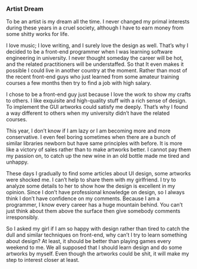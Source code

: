### Artist Dream
To be an artist is my dream all the time. I never changed my primal interests during these years in a cruel society, although I have to earn money from some shitty works for life.

I love music; I love writing, and I surely love the design as well. That’s why I decided to be a front-end programmer when I was learning software engineering in university. I never thought someday the career will be hot, and the related practitioners will be understaffed. So that It even makes it possible I could live in another country at the moment. Rather than most of the recent front-end guys who just learned from some amateur training courses a few months then try to find a job with high salary.

I chose to be a front-end guy just because I love the work to show my crafts to others. I like exquisite and high-quality stuff with a rich sense of design. To implement the GUI artworks could satisfy me deeply. That’s why I found a way different to others when my university didn’t have the related courses.

This year, I don’t know if I am lazy or I am becoming more and more conservative. I even feel boring sometimes when there are a bunch of similar libraries newborn but have same principles with before. It is more like a victory of sales rather than to make artworks better. I cannot pay them my passion on, to catch up the new wine in an old bottle made me tired and unhappy.

These days I gradually to find some articles about UI design, some artworks were shocked me. I can’t help to share them with my girlfriend. I try to analyze some details to her to show how the design is excellent in my opinion. Since I don’t have professional knowledge on design, so I always think I don’t have confidence on my comments. Because I am a programmer, I know every career has a huge mountain behind. You can’t just think about them above the surface then give somebody comments irresponsibly.

So I asked my girl if I am so happy with design rather than tired to catch the dull and similar techniques on front-end, why can’t I try to learn something about design? At least, it should be better than playing games every weekend to me. We all supposed that I should learn design and do some artworks by myself. Even though the artworks could be shit, it will make my step to interest closer at least.
